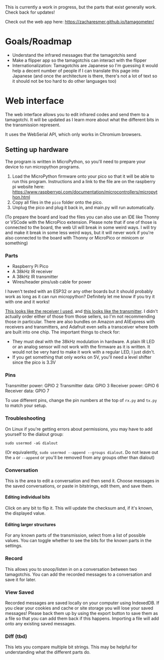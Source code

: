 This is currently a work in progress, but the parts that exist generally work. Check back for updates!

Check out the web app here: https://zacharesmer.github.io/tamagometer/

# Goals/Roadmap
- Understand the infrared messages that the tamagotchis send
- Make a flipper app so the tamagotchis can interact with the flipper
- Internationalization: Tamagotchis are Japanese so I'm guessing it would help a decent number of people if I can translate this page into Japanese (and once the architecture is there, there's not a lot of text so it should not be too hard to do other languages too)

# Web interface
The web interface allows you to edit infrared codes and send them to a tamagotchi. It will be updated as I learn more about what the different bits in the transmission represent.  

It uses the WebSerial API, which only works in Chromium browsers.

## Setting up hardware
The program is written in MicroPython, so you'll need to prepare your device to run micropython programs.

1. Load the MicroPython firmware onto your pico so that it will be able to run this program. Instructions and a link to the file are on the raspberry pi website here: https://www.raspberrypi.com/documentation/microcontrollers/micropython.html
2. Copy all files in the `pico` folder onto the pico. 
3. Unplug the pico and plug it back in, and main.py will run automatically.

(To prepare the board and load the files you can also use an IDE like Thonny or VSCode with the MicroPico extension. Please note that if one of those is connected to the board, the web UI will break in some weird ways. I will try and make it break in some less weird ways, but it will never work if you're also connected to the board with Thonny or MicroPico or minicom or something)

### Parts
- Raspberry Pi Pico
- A 38kHz IR receiver 
- A 38kHz IR transmitter
- Wires/header pins/usb cable for power

I haven't tested with an ESP32 or any other boards but it should probably work as long as it can run micropython? Definitely let me know if you try it with one and it works!

[This looks like the receiver I used](https://www.ebay.com/itm/172087478029), and [this looks like the transmitter](https://www.ebay.com/itm/294328064400). I didn't actually order either of those from those sellers, so I'm not recommending those in particular. There are also bundles on Amazon and AliExpress with receivers and transmitters, and Adafruit even sells a transceiver where both are built into one chip. The important things to check for:

- They must deal with the 38kHz modulation in hardware. A plain IR LED or an analog sensor will not work with the firmware as it is written. It would not be very hard to make it work with a regular LED, I just didn't.
- If you get something that only works on 5V, you'll need a level shifter since the pico is 3.3V

### Pins
Transmitter power: GPIO 2
Transmitter data: GPIO 3
Receiver power: GPIO 6
Receiver data: GPIO 7

To use different pins, change the pin numbers at the top of `rx.py` and `tx.py` to match your setup.

### Troubleshooting
On Linux if you're getting errors about permissions, you may have to add yourself to the dialout group:

`sudo usermod -aG dialout` 

(Or equivalently, `sudo usermod --append --groups dialout`. Do not leave out the `a` or `--append` or you'll be removed from any groups other than dialout)

### Conversation
This is the area to edit a conversation and then send it. Choose messages in the saved conversations, or paste in bitstrings, edit them, and save them.

#### Editing individual bits
Click on any bit to flip it. This will update the checksum and, if it's known, the displayed value.

#### Editing larger structures
For any known parts of the transmission, select from a list of possible values. You can toggle whether to see the bits for the known parts in the settings.

### Record
This allows you to snoop/listen in on a conversation between two tamagotchis. You can add the recorded messages to a conversation and save it for later.

### View Saved
Recorded messages are saved locally on your computer using IndexedDB. If you clear your cookies and cache or site storage you will lose your saved messages! Please back them up by  using the export button to save them as a file so that you can add them back if this happens. Importing a file will add onto any existing saved messages.

### Diff (tbd)
This lets you compare multiple bit strings. This may be helpful for understanding what the different parts do.
